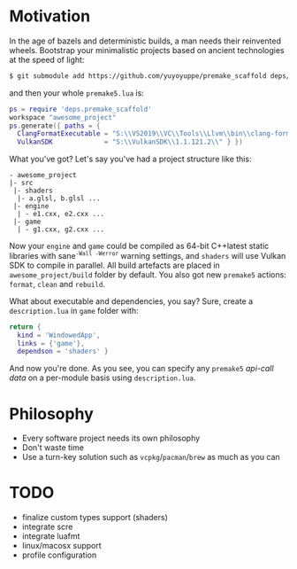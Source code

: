 # Motivation

In the age of bazels and deterministic builds, a man needs their reinvented wheels. Bootstrap your minimalistic projects based on ancient technologies at the speed of light:

```bash
$ git submodule add https://github.com/yuyoyuppe/premake_scaffold deps/premake_scaffold
```

and then your whole `premake5.lua` is:

```lua
ps = require 'deps.premake_scaffold'
workspace "awesome_project"
ps.generate({ paths = { 
  ClangFormatExecutable = "S:\\VS2019\\VC\\Tools\\Llvm\\bin\\clang-format.exe",
  VulkanSDK             = "S:\\VulkanSDK\\1.1.121.2\\" } })
```

What you've got? Let's say you've had a project structure like this:

```
- awesome_project
|- src
 |- shaders
  |- a.glsl, b.glsl ...
 |- engine
  | - e1.cxx, e2.cxx ...
 |- game
  | - g1.cxx, g2.cxx ...
```

Now your `engine` and `game` could be compiled as 64-bit C++latest static libraries with sane<sup>`-Wall -Werror`</sup> warning settings, and `shaders` will use Vulkan SDK to compile in parallel. All build artefacts are placed in `awesome_project/build` folder by default. You also got new `premake5` actions: `format`, `clean` and `rebuild`.

What about executable and dependencies, you say? Sure, create a `description.lua` in `game` folder with:
```lua
return {
  kind = 'WindowedApp',
  links = {'game'},
  dependson = 'shaders' }
```

And now you're done. As you see, you can specify any `premake5` *api-call data* on a per-module basis using `description.lua`.

# Philosophy
- Every software project needs its own philosophy
- Don't waste time
- Use a turn-key solution such as `vcpkg`/`pacman`/`brew` as much as you can

# TODO

- finalize custom types support (shaders)
- integrate scre
- integrate luafmt
- linux/macosx support
- profile configuration